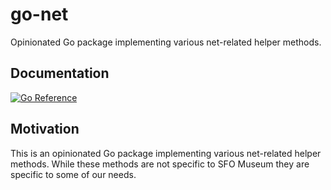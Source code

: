 # go-net

Opinionated Go package implementing various net-related helper methods.

## Documentation

[![Go Reference](https://pkg.go.dev/badge/github.com/sfomuseum/go-net.svg)](https://pkg.go.dev/github.com/sfomuseum/go-net)

## Motivation

This is an opinionated Go package implementing various net-related helper methods. While these methods are not specific to SFO Museum they are specific to some of our needs.